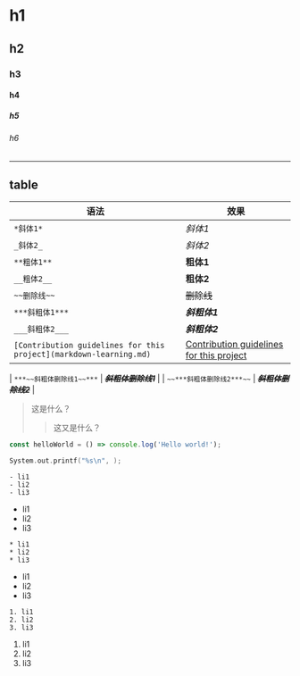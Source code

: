 # h1
## h2
### h3
#### h4
##### h5
###### h6
----
## table

| 语法      | 效果                                     |
|-----------|------------------------------------------|
| `*斜体1*`  | *斜体1* |
| `_斜体2_`  | _斜体2_ |
| `**粗体1**` | **粗体1** |
| `__粗体2__` | __粗体2__ |
| `~~删除线~~` | ~~删除线~~ |
| `***斜粗体1***` | ***斜粗体1*** | 
| `___斜粗体2___` | ___斜粗体2___ |
| `[Contribution guidelines for this project](markdown-learning.md)` | [Contribution guidelines for this project](markdown-learning.md) |




| `***~~斜粗体删除线1~~***` | ***~~斜粗体删除线1~~*** |
| `~~***斜粗体删除线2***~~` | ~~***斜粗体删除线2***~~ |


>这是什么？
>>这又是什么？
>

```javascript
const helloWorld = () => console.log('Hello world!');
```
```c
System.out.printf("%s\n", );
```

```
- li1
- li2
- li3
```
- li1
- li2
- li3

```
* li1
* li2
* li3
```

* li1
* li2
* li3

```
1. li1
2. li2
3. li3
```

1. li1
2. li2
3. li3











